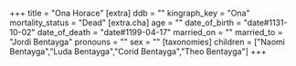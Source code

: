 +++
title = "Ona Horace"
[extra]
ddb = ""
kingraph_key = "Ona"
mortality_status = "Dead"
[extra.cha]
age = ""
date_of_birth = "date#1131-10-02"
date_of_death = "date#1199-04-17"
married_on = ""
married_to = "Jordi Bentayga"
pronouns = ""
sex = ""
[taxonomies]
children = ["Naomi Bentayga","Luda Bentayga","Corid Bentayga","Theo Bentayga"]
+++

